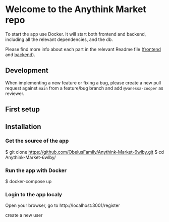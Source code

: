 # Welcome to the Anythink Market repo

To start the app use Docker. It will start both frontend and backend, including all the relevant dependencies, and the db.

Please find more info about each part in the relevant Readme file ([frontend](frontend/readme.md) and [backend](backend/README.md)).

## Development

When implementing a new feature or fixing a bug, please create a new pull request against `main` from a feature/bug branch and add `@vanessa-cooper` as reviewer.

## First setup

## Installation
### Get the source of the app
$ git clone https://github.com/ObelusFamily/Anythink-Market-6wlby.git
$ cd Anythink-Market-6wlby/

### Run the app with Docker
$ docker-compose up

### Login to the app localy
Open your browser, go to http://localhost:3001/register

create a new user 
